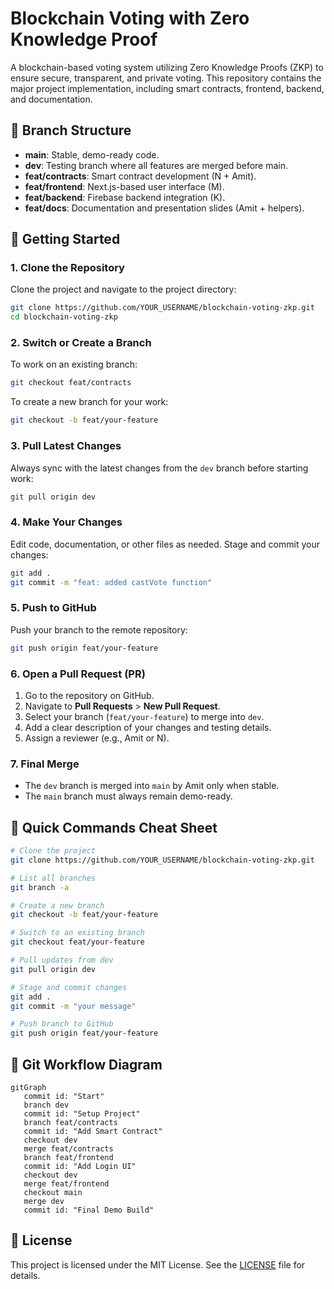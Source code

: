 # Blockchain Voting with Zero Knowledge Proof

A blockchain-based voting system utilizing Zero Knowledge Proofs (ZKP) to ensure secure, transparent, and private voting. This repository contains the major project implementation, including smart contracts, frontend, backend, and documentation.

## 🔹 Branch Structure
- **main**: Stable, demo-ready code.  
- **dev**: Testing branch where all features are merged before main.  
- **feat/contracts**: Smart contract development (N + Amit).  
- **feat/frontend**: Next.js-based user interface (M).  
- **feat/backend**: Firebase backend integration (K).  
- **feat/docs**: Documentation and presentation slides (Amit + helpers).

## 🔹 Getting Started

### 1. Clone the Repository
Clone the project and navigate to the project directory:
```bash
git clone https://github.com/YOUR_USERNAME/blockchain-voting-zkp.git
cd blockchain-voting-zkp
```

### 2. Switch or Create a Branch
To work on an existing branch:
```bash
git checkout feat/contracts
```
To create a new branch for your work:
```bash
git checkout -b feat/your-feature
```

### 3. Pull Latest Changes
Always sync with the latest changes from the `dev` branch before starting work:
```bash
git pull origin dev
```

### 4. Make Your Changes
Edit code, documentation, or other files as needed. Stage and commit your changes:
```bash
git add .
git commit -m "feat: added castVote function"
```

### 5. Push to GitHub
Push your branch to the remote repository:
```bash
git push origin feat/your-feature
```

### 6. Open a Pull Request (PR)
1. Go to the repository on GitHub.
2. Navigate to **Pull Requests** > **New Pull Request**.
3. Select your branch (`feat/your-feature`) to merge into `dev`.
4. Add a clear description of your changes and testing details.
5. Assign a reviewer (e.g., Amit or N).

### 7. Final Merge
- The `dev` branch is merged into `main` by Amit only when stable.
- The `main` branch must always remain demo-ready.

## 🔹 Quick Commands Cheat Sheet
```bash
# Clone the project
git clone https://github.com/YOUR_USERNAME/blockchain-voting-zkp.git

# List all branches
git branch -a

# Create a new branch
git checkout -b feat/your-feature

# Switch to an existing branch
git checkout feat/your-feature

# Pull updates from dev
git pull origin dev

# Stage and commit changes
git add .
git commit -m "your message"

# Push branch to GitHub
git push origin feat/your-feature
```

## 🔹 Git Workflow Diagram
```mermaid
gitGraph
   commit id: "Start"
   branch dev
   commit id: "Setup Project"
   branch feat/contracts
   commit id: "Add Smart Contract"
   checkout dev
   merge feat/contracts
   branch feat/frontend
   commit id: "Add Login UI"
   checkout dev
   merge feat/frontend
   checkout main
   merge dev
   commit id: "Final Demo Build"
```

## 🔹 License
This project is licensed under the MIT License. See the [LICENSE](LICENSE) file for details.